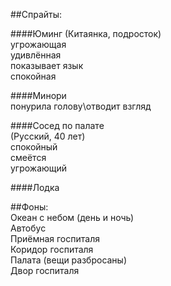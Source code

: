 ##Спрайты:

####Юминг
(Китаянка, подросток)  
угрожающая   
удивлённая  
показывает язык   
спокойная  

####Минори   
понурила голову\отводит взгляд   

####Сосед по палате  
(Русский, 40 лет)  
спокойный  
смеётся  
угрожающий  

####Лодка  

##Фоны:  
Океан с небом (день и ночь)  
Автобус  
Приёмная госпиталя  
Коридор госпиталя  
Палата (вещи разбросаны)   
Двор госпиталя  